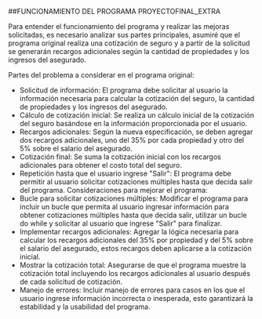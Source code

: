 ##FUNCIONAMIENTO DEL PROGRAMA PROYECTOFINAL_EXTRA

Para entender el funcionamiento del programa y realizar las mejoras solicitadas, es necesario analizar sus partes principales, asumiré que el programa original realiza una cotización de seguro y a partir de la solicitud se generarán recargos adicionales según la cantidad de propiedades y los ingresos del asegurado.

Partes del problema a considerar en el programa original:
-	Solicitud de información: El programa debe solicitar al usuario la información necesaria para calcular la cotización del seguro, la cantidad de propiedades y los ingresos del asegurado.
-	Cálculo de cotización inicial: Se realiza un cálculo inicial de la cotización del seguro basándose en la información proporcionada por el usuario.
-	Recargos adicionales: Según la nueva especificación, se deben agregar dos recargos adicionales, uno del 35% por cada propiedad y otro del 5% sobre el salario del asegurado.
-	Cotización final: Se suma la cotización inicial con los recargos adicionales para obtener el costo total del seguro.
-	Repetición hasta que el usuario ingrese "Salir": El programa debe permitir al usuario solicitar cotizaciones múltiples hasta que decida salir del programa.
Consideraciones para mejorar el programa:
-	Bucle para solicitar cotizaciones múltiples: Modificar el programa para incluir un bucle que permita al usuario ingresar información para obtener cotizaciones múltiples hasta que decida salir, utilizar un bucle do while y solicitar al usuario que ingrese "Salir" para 
  finalizar.
-	Implementar recargos adicionales: Agregar la lógica necesaria para calcular los recargos adicionales del 35% por propiedad y del 5% sobre el salario del asegurado, estos recargos deben aplicarse a la cotización inicial.
-	Mostrar la cotización total: Asegurarse de que el programa muestre la cotización total incluyendo los recargos adicionales al usuario después de cada solicitud de cotización.
-	Manejo de errores: Incluir manejo de errores para casos en los que el usuario ingrese información incorrecta o inesperada, esto garantizará la estabilidad y la usabilidad del programa.
